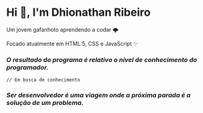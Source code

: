 # Hi 👋, I'm Dhionathan Ribeiro

  Um jovem gafanhoto aprendendo a codar 🌩
  
  Focado atualmente em HTML:5, CSS e JavaScript ✨
  
### *O resultado do programa é relativo o nível de conhecimento do programador.*
  
  ```
  // Em busca de conhecimento
  
  ```
  
### *Ser desenvolvedor é uma viagem onde a próxima parada é a solução de um problema.*
